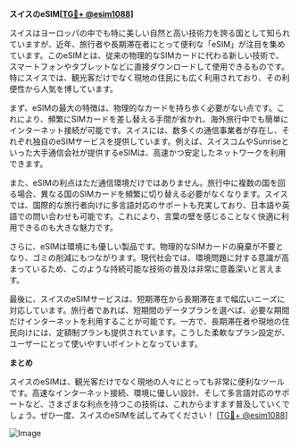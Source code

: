 **スイスのeSIM[[TG💪+ @esim1088](https://t.me/s/esim1088)]**

スイスはヨーロッパの中でも特に美しい自然と高い技術力を誇る国として知られていますが、近年、旅行者や長期滞在者にとって便利な「eSIM」が注目を集めています。このeSIMとは、従来の物理的なSIMカードに代わる新しい技術で、スマートフォンやタブレットなどに直接ダウンロードして使用できるものです。特にスイスでは、観光客だけでなく現地の住民にも広く利用されており、その利便性から人気を博しています。

まず、eSIMの最大の特徴は、物理的なカードを持ち歩く必要がない点です。これにより、頻繁にSIMカードを差し替える手間が省かれ、海外旅行中でも簡単にインターネット接続が可能です。スイスには、数多くの通信事業者が存在し、それぞれ独自のeSIMサービスを提供しています。例えば、スイスコムやSunriseといった大手通信会社が提供するeSIMは、高速かつ安定したネットワークを利用できます。

また、eSIMの利点はただ通信環境だけではありません。旅行中に複数の国を回る場合、異なる国のSIMカードを頻繁に切り替える必要がなくなります。スイスでは、国際的な旅行者向けに多言語対応のサポートも充実しており、日本語や英語での問い合わせも可能です。これにより、言葉の壁を感じることなく快適に利用できるのも大きな魅力です。

さらに、eSIMは環境にも優しい製品です。物理的なSIMカードの廃棄が不要となり、ゴミの削減にもつながります。現代社会では、環境問題に対する意識が高まっているため、このような持続可能な技術の普及は非常に意義深いと言えます。

最後に、スイスのeSIMサービスは、短期滞在から長期滞在まで幅広いニーズに対応しています。旅行者であれば、短期間のデータプランを選べば、必要な期間だけインターネットを利用することが可能です。一方で、長期滞在者や現地の住民向けには、定額制プランも提供されています。こうした柔軟なプラン設定が、ユーザーにとって使いやすいポイントとなっています。

**まとめ**

スイスのeSIMは、観光客だけでなく現地の人々にとっても非常に便利なツールです。高速なインターネット接続、環境に優しい設計、そして多言語対応のサポートなど、さまざまな利点を持つこの技術は、これからますます普及していくでしょう。ぜひ一度、スイスのeSIMを試してみてください！ [[TG💪+ @esim1088](https://t.me/s/esim1088)]

![Image](https://i.postimg.cc/Y0z9fWf4/image.png)